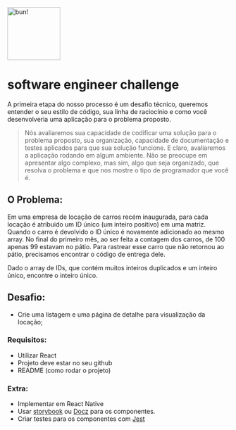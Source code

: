 <a href="http://bun.com.br">
    <img src="https://avatars0.githubusercontent.com/u/30912336?s=200&v=4" alt="bun!" width="120"/>
</a>

# software engineer challenge

A primeira etapa do nosso processo é um desafio técnico, queremos entender o seu estilo de código, sua linha de raciocínio e como você desenvolveria uma aplicação para o problema proposto.

> Nós avaliaremos sua capacidade de codificar uma solução para o problema proposto, sua organização, capacidade de documentação e testes aplicados para que sua solução funcione. E claro, avaliaremos a aplicação rodando em algum ambiente. Não se preocupe em apresentar algo complexo, mas sim, algo que seja organizado, que resolva o problema e que nos mostre o tipo de programador que você é.

## O Problema:

Em uma empresa de locação de carros recém inaugurada, para cada locação é atribuido um ID único (um inteiro positivo) em uma matriz. Quando o carro é devolvido o ID único é novamente adicionado ao mesmo array.
No final do primeiro mês, ao ser feita a contagem dos carros, de 100 apenas 99 estavam no pátio. Para rastrear esse carro que não retornou ao pátio, precisamos encontrar o código de entrega dele. 

Dado o array de IDs, que contém muitos inteiros duplicados e um inteiro único, encontre o inteiro único.

## Desafio:

- Crie uma listagem e uma página de detalhe para visualização da locação;

### Requisitos:

- Utilizar React
- Projeto deve estar no seu github
- README (como rodar o projeto)

### Extra: 

- Implementar em React Native
- Usar [storybook](https://storybook.js.org/) ou [Docz](https://www.docz.site/) para os componentes.
- Criar testes para os componentes com [Jest](https://jestjs.io/)

